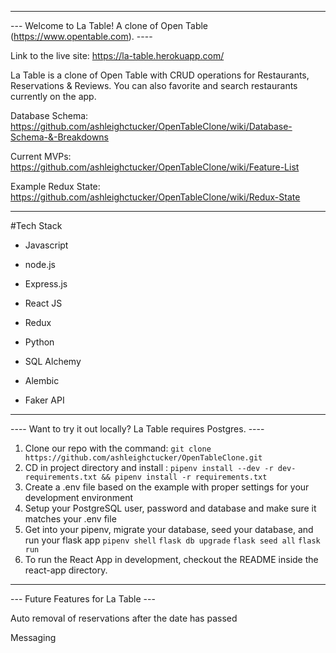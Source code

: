 ***

--- Welcome to La Table! A clone of Open Table (https://www.opentable.com). ----

Link to the live site: https://la-table.herokuapp.com/

La Table is a clone of Open Table with CRUD operations for Restaurants, Reservations & Reviews. You can also favorite and search restaurants currently on the app. 

Database Schema: 
https://github.com/ashleighctucker/OpenTableClone/wiki/Database-Schema-&-Breakdowns

Current MVPs:
https://github.com/ashleighctucker/OpenTableClone/wiki/Feature-List

Example Redux State:
https://github.com/ashleighctucker/OpenTableClone/wiki/Redux-State

***
#Tech Stack

* Javascript  

* node.js

* Express.js

* React JS

* Redux

* Python

* SQL Alchemy

* Alembic

* Faker API

***
---- Want to try it out locally? La Table requires Postgres. ----

1. Clone our repo with the command: `git clone https://github.com/ashleighctucker/OpenTableClone.git`
2. CD in project directory and install : `pipenv install --dev -r dev-requirements.txt && pipenv install -r requirements.txt`
3. Create a .env file based on the example with proper settings for your development environment
4. Setup your PostgreSQL user, password and database and make sure it matches your .env file
5. Get into your pipenv, migrate your database, seed your database, and run your flask app
  `pipenv shell`
  `flask db upgrade`
  `flask seed all`
  `flask run`
6. To run the React App in development, checkout the README inside the react-app directory.

***
--- Future Features for La Table ---

Auto removal of reservations after the date has passed 

Messaging


